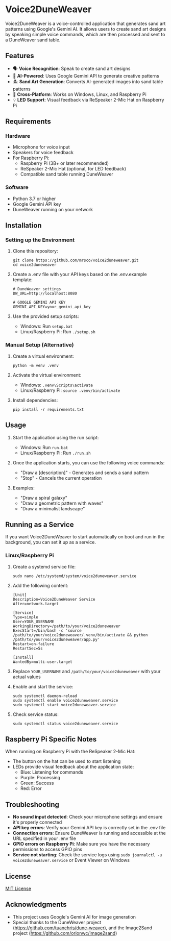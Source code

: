 # Voice2DuneWeaver

Voice2DuneWeaver is a voice-controlled application that generates sand art patterns using Google's Gemini AI. It allows users to create sand art designs by speaking simple voice commands, which are then processed and sent to a DuneWeaver sand table.

## Features

- 🗣️ **Voice Recognition**: Speak to create sand art designs
- 🤖 **AI-Powered**: Uses Google Gemini API to generate creative patterns
- 🏝️ **Sand Art Generation**: Converts AI-generated images into sand table patterns
- 🔌 **Cross-Platform**: Works on Windows, Linux, and Raspberry Pi
- 💡 **LED Support**: Visual feedback via ReSpeaker 2-Mic Hat on Raspberry Pi

## Requirements

### Hardware
- Microphone for voice input
- Speakers for voice feedback
- For Raspberry Pi:
  - Raspberry Pi (3B+ or later recommended)
  - ReSpeaker 2-Mic Hat (optional, for LED feedback)
  - Compatible sand table running DuneWeaver

### Software
- Python 3.7 or higher
- Google Gemini API key
- DuneWeaver running on your network

## Installation

### Setting up the Environment

1. Clone this repository:
   ```
   git clone https://github.com/mrsco/voice2duneweaver.git
   cd voice2duneweaver
   ```

2. Create a .env file with your API keys based on the .env.example template:
   ```
   # DuneWeaver settings
   DW_URL=http://localhost:8080
   
   # GOOGLE GEMINI API KEY
   GEMINI_API_KEY=your_gemini_api_key
   ```

3. Use the provided setup scripts:
   - Windows: Run `setup.bat`
   - Linux/Raspberry Pi: Run `./setup.sh`

### Manual Setup (Alternative)

1. Create a virtual environment:
   ```
   python -m venv .venv
   ```

2. Activate the virtual environment:
   - Windows: `.venv\Scripts\activate`
   - Linux/Raspberry Pi: `source .venv/bin/activate`

3. Install dependencies:
   ```
   pip install -r requirements.txt
   ```

## Usage

1. Start the application using the run script:
   - Windows: Run `run.bat`
   - Linux/Raspberry Pi: Run `./run.sh`

2. Once the application starts, you can use the following voice commands:
   - "Draw a [description]" - Generates and sends a sand pattern
   - "Stop" - Cancels the current operation

3. Examples:
   - "Draw a spiral galaxy"
   - "Draw a geometric pattern with waves"
   - "Draw a minimalist landscape"

## Running as a Service

If you want Voice2DuneWeaver to start automatically on boot and run in the background, you can set it up as a service.

### Linux/Raspberry Pi

1. Create a systemd service file:
   ```
   sudo nano /etc/systemd/system/voice2duneweaver.service
   ```

2. Add the following content:
   ```
   [Unit]
   Description=Voice2DuneWeaver Service
   After=network.target

   [Service]
   Type=simple
   User=YOUR_USERNAME
   WorkingDirectory=/path/to/your/voice2duneweaver
   ExecStart=/bin/bash -c 'source /path/to/your/voice2duneweaver/.venv/bin/activate && python /path/to/your/voice2duneweaver/app.py'
   Restart=on-failure
   RestartSec=5s

   [Install]
   WantedBy=multi-user.target
   ```

3. Replace `YOUR_USERNAME` and `/path/to/your/voice2duneweaver` with your actual values

4. Enable and start the service:
   ```
   sudo systemctl daemon-reload
   sudo systemctl enable voice2duneweaver.service
   sudo systemctl start voice2duneweaver.service
   ```

5. Check service status:
   ```
   sudo systemctl status voice2duneweaver.service
   ```

## Raspberry Pi Specific Notes

When running on Raspberry Pi with the ReSpeaker 2-Mic Hat:
- The button on the hat can be used to start listening
- LEDs provide visual feedback about the application state:
  - Blue: Listening for commands
  - Purple: Processing
  - Green: Success
  - Red: Error

## Troubleshooting

- **No sound input detected**: Check your microphone settings and ensure it's properly connected
- **API key errors**: Verify your Gemini API key is correctly set in the .env file
- **Connection errors**: Ensure DuneWeaver is running and accessible at the URL specified in your .env file
- **GPIO errors on Raspberry Pi**: Make sure you have the necessary permissions to access GPIO pins
- **Service not starting**: Check the service logs using `sudo journalctl -u voice2duneweaver.service` or Event Viewer on Windows

## License

[MIT License](LICENSE)

## Acknowledgments

- This project uses Google's Gemini AI for image generation
- Special thanks to the DuneWeaver project (https://github.com/tuanchris/dune-weaver), and the Image2Sand project (https://github.com/orionwc/image2sand)
